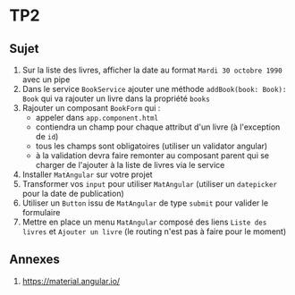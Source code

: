 # TP2

## Sujet

1. Sur la liste des livres, afficher la date au format `Mardi 30 octobre 1990` avec un pipe
2. Dans le service `BookService` ajouter une méthode `addBook(book: Book): Book` qui va rajouter un livre dans la propriété `books`
3. Rajouter un composant `BookForm` qui :
    - appeler dans `app.component.html`
    - contiendra un champ pour chaque attribut d'un livre (à l'exception de `id`)
    - tous les champs sont obligatoires (utiliser un validator angular)
    - à la validation devra faire remonter au composant parent qui se charger de l'ajouter à la liste de livres via le service
4. Installer `MatAngular` sur votre projet
5. Transformer vos `input` pour utiliser `MatAngular` (utiliser un `datepicker` pour la date de publication)
6. Utiliser un `Button` issu de `MatAngular` de type `submit` pour valider le formulaire
7. Mettre en place un menu `MatAngular` composé des liens `Liste des livres` et `Ajouter un livre` (le routing n'est pas à faire pour le moment)

## Annexes

1. https://material.angular.io/
